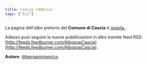 ```yaml
---
title: Cascia (Umbria)
tags: ["tci"]
---
```


La pagina dell'albo pretorio del **Comune di Cascia** è [questa.](http://www.halleyweb.com/c054007/mc/mc_gridev_messi.php?x=&servizio=&bck=http%3A%2F%2Fwww.comune.cascia.pg.it%2F).

Adesso puoi seguire le nuove pubblicazioni in albo tramite feed RSS: [http://feeds.feedburner.com/AlbopopCascia](http://feeds.feedburner.com/AlbopopCascia).


**Autore**: [@bergaminienrico](https://twitter.com/bergaminienrico)
